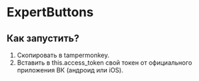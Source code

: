 # ExpertButtons
## Как запустить?
1. Скопировать в tampermonkey.
2. Вставить в this.access_token свой токен от официального приложения ВК (андроид или iOS).
